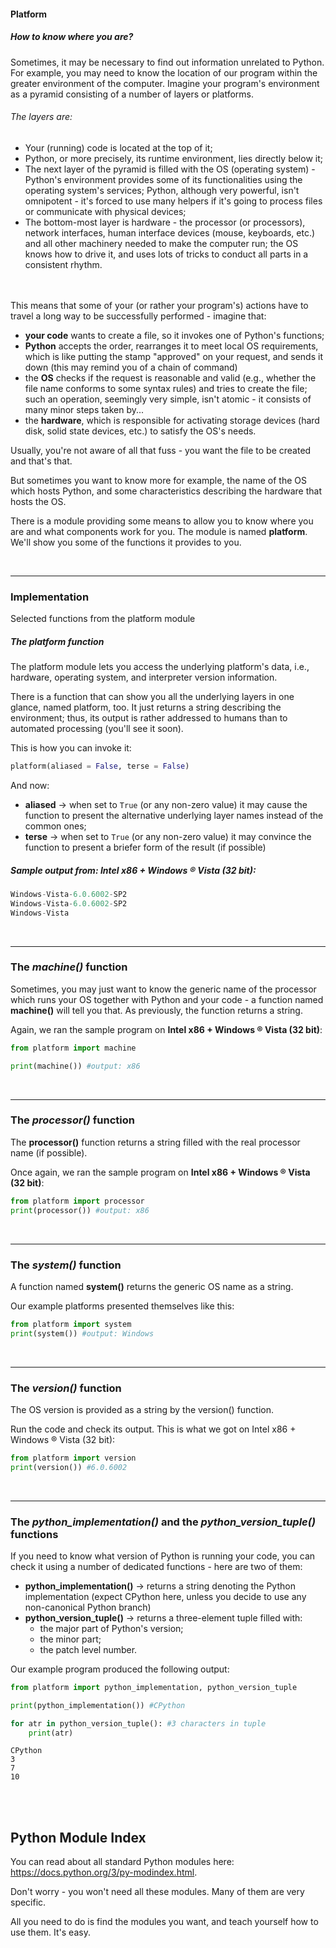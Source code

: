 #### Platform

##### How to know where you are?
Sometimes, it may be necessary to find out information unrelated to Python. For example, you may need to know the location of our program within the greater environment of the computer. Imagine your program's environment as a pyramid consisting of a number of layers or platforms.

###### The layers are:
* Your (running) code is located at the top of it;
* Python, or more precisely, its runtime environment, lies directly below it;
* The next layer of the pyramid is filled with the OS (operating system) - Python's environment provides some of its functionalities using the operating system's services; Python, although very powerful, isn't omnipotent - it's forced to use many helpers if it's going to process files or communicate with physical devices;
* The bottom-most layer is hardware - the processor (or processors), network interfaces, human interface devices (mouse, keyboards, etc.) and all other machinery needed to make the computer run; the OS knows how to drive it, and uses lots of tricks to conduct all parts in a consistent rhythm.

&nbsp;<br><br>
This means that some of your (or rather your program's) actions have to travel a long way to be successfully performed - imagine that:
* **your code** wants to create a file, so it invokes one of Python's functions;
* **Python** accepts the order, rearranges it to meet local OS requirements, which is like putting the stamp "approved" on your request, and sends it down (this may remind you of a chain of command)
* the **OS** checks if the request is reasonable and valid (e.g., whether the file name conforms to some syntax rules) and tries to create the file; such an operation, seemingly very simple, isn't atomic - it consists of many minor steps taken by...
* the **hardware**, which is responsible for activating storage devices (hard disk, solid state devices, etc.) to satisfy the OS's needs.

Usually, you're not aware of all that fuss - you want the file to be created and that's that.

But sometimes you want to know more for example, the name of the OS which hosts Python,
and some characteristics describing the hardware that hosts the OS.

There is a module providing some means to allow
you to know where you are and what
components work for you. The module is named **platform**. We'll show you some of the functions
it provides to you.

&nbsp;<hr>
### Implementation

Selected functions from the platform module

##### The platform function

The platform module lets you access the underlying platform's data, i.e., hardware, operating system, and interpreter version information.

There is a function that can show you all the underlying layers in one glance, named platform, too. It just returns a string describing the environment; thus, its output is rather addressed to humans than to automated processing (you'll see it soon).

This is how you can invoke it:
```python
platform(aliased = False, terse = False)
```

And now:

* **aliased** → when set to ``` True ``` (or any non-zero value) it may cause the function to present the alternative underlying layer names instead of the common ones;
* **terse** → when set to ```True``` (or any non-zero value) it may convince the function to present a briefer form of the result (if possible)


##### Sample output from: Intel x86 + Windows ® Vista (32 bit):
```python
Windows-Vista-6.0.6002-SP2
Windows-Vista-6.0.6002-SP2
Windows-Vista
```
&nbsp;<hr>
### The _machine()_ function

Sometimes, you may just want to know the generic name of the processor which runs your OS together with Python and your code - a function named **machine()** will tell you that. As previously, the function returns a string.

Again, we ran the sample program on **Intel x86 + Windows ® Vista (32 bit)**:
```python
from platform import machine

print(machine()) #output: x86
```
&nbsp;<hr>
### The _processor()_ function

The **processor()** function returns a string filled with the real processor name (if possible).

Once again, we ran the sample program on **Intel x86 + Windows ® Vista (32 bit)**:
```python
from platform import processor
print(processor()) #output: x86
```
&nbsp;<hr>

### The _system()_ function

A function named **system()** returns the generic OS name as a string.

Our example platforms presented themselves like this:

```python
from platform import system
print(system()) #output: Windows
```

&nbsp;<hr>
### The _version()_ function

The OS version is provided as a string by the version() function.

Run the code and check its output. This is what we got on Intel x86 + Windows ® Vista (32 bit):
```python
from platform import version
print(version()) #6.0.6002
```

&nbsp;<hr>

### The _python_implementation()_ and the _python_version_tuple()_ functions

If you need to know what version of Python is running your code, you can check it using a number of dedicated functions - here are two of them:

* **python_implementation()** → returns a string denoting the Python implementation (expect CPython here, unless you decide to use any non-canonical Python branch)
* **python_version_tuple()** → returns a three-element tuple filled with:
  - the major part of Python's version;
  - the minor part;
  - the patch level number.

Our example program produced the following output:
```python
from platform import python_implementation, python_version_tuple

print(python_implementation()) #CPython

for atr in python_version_tuple(): #3 characters in tuple
    print(atr)
```
```output
CPython
3
7
10
```

<br><br>

## Python Module Index
You can read about all standard Python modules here: https://docs.python.org/3/py-modindex.html.

Don't worry - you won't need all these modules. Many of them are very specific.

All you need to do is find the modules you want, and teach yourself how to use them. It's easy.